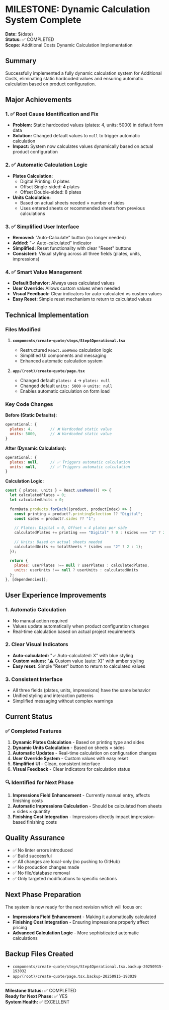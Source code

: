 # MILESTONE: Dynamic Calculation System Complete

**Date:** $(date)  
**Status:** ✅ COMPLETED  
**Scope:** Additional Costs Dynamic Calculation Implementation

## Summary
Successfully implemented a fully dynamic calculation system for Additional Costs, eliminating static hardcoded values and ensuring automatic calculation based on product configuration.

## Major Achievements

### 1. ✅ Root Cause Identification and Fix
- **Problem:** Static hardcoded values (plates: 4, units: 5000) in default form data
- **Solution:** Changed default values to `null` to trigger automatic calculation
- **Impact:** System now calculates values dynamically based on actual product configuration

### 2. ✅ Automatic Calculation Logic
- **Plates Calculation:**
  - Digital Printing: 0 plates
  - Offset Single-sided: 4 plates
  - Offset Double-sided: 8 plates
- **Units Calculation:**
  - Based on actual sheets needed × number of sides
  - Uses entered sheets or recommended sheets from previous calculations

### 3. ✅ Simplified User Interface
- **Removed:** "Auto-Calculate" button (no longer needed)
- **Added:** "✓ Auto-calculated" indicator
- **Simplified:** Reset functionality with clear "Reset" buttons
- **Consistent:** Visual styling across all three fields (plates, units, impressions)

### 4. ✅ Smart Value Management
- **Default Behavior:** Always uses calculated values
- **User Override:** Allows custom values when needed
- **Visual Feedback:** Clear indicators for auto-calculated vs custom values
- **Easy Reset:** Simple reset mechanism to return to calculated values

## Technical Implementation

### Files Modified
1. **`components/create-quote/steps/Step4Operational.tsx`**
   - Restructured `React.useMemo` calculation logic
   - Simplified UI components and messaging
   - Enhanced automatic calculation system

2. **`app/(root)/create-quote/page.tsx`**
   - Changed default `plates: 4` → `plates: null`
   - Changed default `units: 5000` → `units: null`
   - Enables automatic calculation on form load

### Key Code Changes

**Before (Static Defaults):**
```javascript
operational: {
  plates: 4,        // ❌ Hardcoded static value
  units: 5000,      // ❌ Hardcoded static value
}
```

**After (Dynamic Calculation):**
```javascript
operational: {
  plates: null,     // ✅ Triggers automatic calculation
  units: null,      // ✅ Triggers automatic calculation
}
```

**Calculation Logic:**
```javascript
const { plates, units } = React.useMemo(() => {
  let calculatedPlates = 0;
  let calculatedUnits = 0;
  
  formData.products.forEach((product, productIndex) => {
    const printing = product?.printingSelection ?? "Digital";
    const sides = product?.sides ?? "1";
    
    // Plates: Digital = 0, Offset = 4 plates per side
    calculatedPlates += printing === "Digital" ? 0 : (sides === "2" ? 2 : 1) * 4;
    
    // Units: Based on actual sheets needed
    calculatedUnits += totalSheets * (sides === "2" ? 2 : 1);
  });
  
  return { 
    plates: userPlates !== null ? userPlates : calculatedPlates, 
    units: userUnits !== null ? userUnits : calculatedUnits 
  };
}, [dependencies]);
```

## User Experience Improvements

### 1. **Automatic Calculation**
- No manual action required
- Values update automatically when product configuration changes
- Real-time calculation based on actual project requirements

### 2. **Clear Visual Indicators**
- **Auto-calculated:** "✓ Auto-calculated: X" with blue styling
- **Custom values:** "⚠ Custom value (auto: X)" with amber styling
- **Easy reset:** Simple "Reset" button to return to calculated values

### 3. **Consistent Interface**
- All three fields (plates, units, impressions) have the same behavior
- Unified styling and interaction patterns
- Simplified messaging without complex warnings

## Current Status

### ✅ Completed Features
1. **Dynamic Plates Calculation** - Based on printing type and sides
2. **Dynamic Units Calculation** - Based on sheets × sides
3. **Automatic Updates** - Real-time calculation on configuration changes
4. **User Override System** - Custom values with easy reset
5. **Simplified UI** - Clean, consistent interface
6. **Visual Feedback** - Clear indicators for calculation status

### 🔍 Identified for Next Phase
1. **Impressions Field Enhancement** - Currently manual entry, affects finishing costs
2. **Automatic Impressions Calculation** - Should be calculated from sheets × sides × quantity
3. **Finishing Cost Integration** - Impressions directly impact impression-based finishing costs

## Quality Assurance
- ✅ No linter errors introduced
- ✅ Build successful
- ✅ All changes are local-only (no pushing to GitHub)
- ✅ No production changes made
- ✅ No file/database removal
- ✅ Only targeted modifications to specific sections

## Next Phase Preparation
The system is now ready for the next revision which will focus on:
- **Impressions Field Enhancement** - Making it automatically calculated
- **Finishing Cost Integration** - Ensuring impressions properly affect pricing
- **Advanced Calculation Logic** - More sophisticated automatic calculations

## Backup Files Created
- `components/create-quote/steps/Step4Operational.tsx.backup-20250915-193032`
- `app/(root)/create-quote/page.tsx.backup-20250915-193039`

---
**Milestone Status:** ✅ COMPLETED  
**Ready for Next Phase:** ✅ YES  
**System Health:** ✅ EXCELLENT
